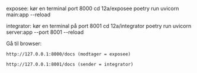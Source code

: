 exposee: kør en terminal port 8000
cd 12a/exposee
poetry run uvicorn main:app --reload

integrator: kør en terminal på port 8001
cd 12a/integrator
poetry run uvicorn server:app --port 8001 --reload

Gå til browser:

    http://127.0.0.1:8000/docs (modtager = exposee)

    http://127.0.0.1:8001/docs (sender = integrator)